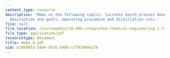```yaml
---
content_type: resource
description: 'Memo on the following topics: lucretex batch process development project
  description and goals, operating procedure and distillation cuts.'
file: null
file_location: /coursemedia/10-490-integrated-chemical-engineering-i-fall-2006/e28b08fd58e6b67b5400cf793409a178_memo_9.pdf
file_type: application/pdf
resourcetype: Document
title: memo_9.pdf
uid: e28b08fd-58e6-b67b-5400-cf793409a178
---
```

